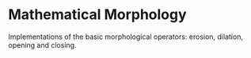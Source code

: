 # Mathematical Morphology
Implementations of the basic morphological operators: erosion, dilation, opening and closing.
